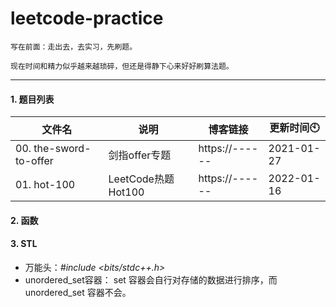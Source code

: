 # leetcode-practice
`写在前面：走出去，去实习，先刷题。`

`现在时间和精力似乎越来越琐碎，但还是得静下心来好好刷算法题。`

---
#### 1. 题目列表

| 文件名 | 说明 | 博客链接 | 更新时间🕙 |
| -------- | ----------- | ----- | ----- |
| 00. the-sword-to-offer | 剑指offer专题 | https://------ | 2021-01-27 |
| 01. hot-100 | LeetCode热题Hot100 | https://------ | 2022-01-16 |



#### 2. 函数



#### 3. STL

- 万能头：*#include <bits/stdc++.h>*
- unordered_set容器： set 容器会自行对存储的数据进行排序，而 unordered_set 容器不会。